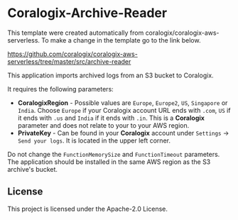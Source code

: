 # Coralogix-Archive-Reader

This template were created automatically from coralogix/coralogix-aws-serverless.
To make a change in the template go to the link below.

https://github.com/coralogix/coralogix-aws-serverless/tree/master/src/archive-reader

This application imports archived logs from an S3 bucket to Coralogix.

It requires the following parameters:
* **CoralogixRegion** - Possible values are `Europe`, `Europe2`, `US`, `Singapore` or `India`. Choose `Europe` if your Coralogix account URL ends with `.com`, `US` if it ends with `.us` and `India` if it ends with `.in`. This is a **Coralogix** parameter and does not relate to your to your AWS region.
* **PrivateKey** - Can be found in your **Coralogix** account under `Settings` -> `Send your logs`. It is located in the upper left corner.

Do not change the `FunctionMemorySize` and `FunctionTimeout` parameters. The application should be installed in the same AWS region as the S3 archive's bucket.

## License

This project is licensed under the Apache-2.0 License.